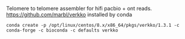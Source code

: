 Telomere to telomere assembler for hifi pacbio + ont reads.
https://github.com/marbl/verkko
installed by conda

```
conda create -p /opt/linux/centos/8.x/x86_64/pkgs/verkko/1.3.1 -c conda-forge -c bioconda -c defaults verkko
```
